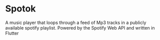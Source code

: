 # Spotok
A music player that loops through a feed of Mp3 tracks in a publicly available spotify playlist. Powered by the Spotify Web API and written in Flutter
